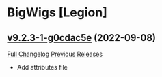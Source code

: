 # BigWigs [Legion]

## [v9.2.3-1-g0cdac5e](https://github.com/BigWigsMods/BigWigs_Legion/tree/0cdac5e02f69f2ddc4882aa7309c893b2b6c8328) (2022-09-08)
[Full Changelog](https://github.com/BigWigsMods/BigWigs_Legion/compare/v9.2.3...0cdac5e02f69f2ddc4882aa7309c893b2b6c8328) [Previous Releases](https://github.com/BigWigsMods/BigWigs_Legion/releases)

- Add attributes file  
